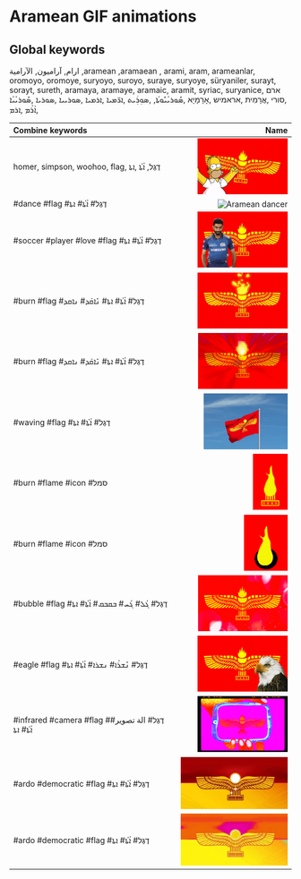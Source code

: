 # Aramean GIF animations

## Global keywords

ارام, آراميون, الآرامية ,aramean ,aramaean , arami, aram, arameanlar, oromoyo, oromoye, suryoyo, suroyo, suraye, suryoye, süryaniler, surayt, sorayt, sureth, aramaya, aramaye, aramaic, aramit, syriac, suryanice, ארם ,סורי ,אֲרָמִית ,אראמיש ,אָרָמָיָא ,ܣܽܘܪܝܳܝܽܘܬܳܐ, ,ܣܘܼܪܲܝܬ ,ܐܪ̈ܡܝܐ ,ܐܪܡܝܐ ,ܣܘܪܝܝܐ ,ܣܘܪܝܐ ,ܣܽܘܪܝܳܝܳܐ ,ܐܳܪܳܡ ,ܐܪܡ 

| Combine keywords | Name |
| :-- | --: |
| homer, simpson, woohoo, flag, דֶגֶל, ܐܳܬܳܐ ,ܐܬܐ | <img src="aramean-homer.gif" alt="Aramean homer flag" style="max-height: 100px"> |
| #dance #flag #דֶגֶל# ܐܳܬܳܐ# ܐܬܐ | <img src="aramean-dancer.gif" alt="Aramean dancer" style="max-height: 100px"> |
| #soccer #player #love #flag #דֶגֶל# ܐܳܬܳܐ# ܐܬܐ | <img src="aramean-soccer-love.gif" alt="Aramean flag soccer player love" style="max-height: 100px"> |
| #burn #flag #דֶגֶל# ܐܳܬܳܐ# ܐܬܐ# ܢܺܐܩܰܕ# ܢܐܩܕ | <img src="aramean-burning-flag1.gif" alt="Aramean burning flag" style="max-height: 100px"> |
| #burn #flag #דֶגֶל# ܐܳܬܳܐ# ܐܬܐ# ܢܺܐܩܰܕ# ܢܐܩܕ | <img src="aramean-burning-flag2.gif" alt="Aramean burning flag" style="max-height: 100px"> |
| #waving #flag #דֶגֶל# ܐܳܬܳܐ# ܐܬܐ | <img src="aramean-waving-flag.gif" alt="Aramean waving flag" style="max-height: 100px"> |
| #burn #flame #icon #סמל | <img src="aramean-burning-icon1.gif" alt="Aramean butning icon" style="max-height: 100px"> |
| #burn #flame #icon #סמל | <img src="aramean-burning-icon2.gif" alt="Aramean burning icon" style="max-height: 100px"> |
| #bubble #flag #דֶגֶל# ܓܳܠ# ܓܳܚ# ܒܩܒܩ# ܐܳܬܳܐ# ܐܬܐ | <img src="aramean-bubble-flag1.gif" alt="Aramean bubble flag" style="max-height: 100px"> |
| #eagle #flag #דֶגֶל# ܢܶܫܪܳܐ# ܢܫܪܐ# ܐܳܬܳܐ# ܐܬܐ | <img src="aramean-eagle1.gif" alt="Aramean eagle" style="max-height: 100px"> |
| #infrared #camera #flag #דֶגֶל# الة تصوير# ܐܳܬܳܐ# ܐܬܐ | <img src="aramean-infrared.gif" alt="Aramean infrared flag" style="max-height: 100px"> |
| #ardo #democratic #flag #דֶגֶל# ܐܳܬܳܐ# ܐܬܐ | <img src="aramean-ardo-democratic1.gif" alt="Aramean Democratic Organization" style="max-height: 100px"> |
| #ardo #democratic #flag #דֶגֶל# ܐܳܬܳܐ# ܐܬܐ | <img src="aramean-ardo-democratic2.gif" alt="Aramean Democratic Organization" style="max-height: 100px"> |
